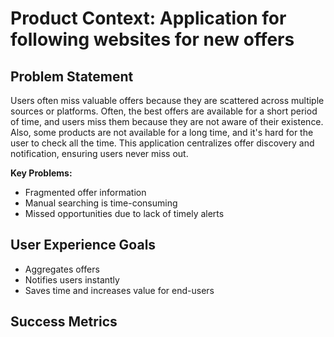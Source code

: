 # Product Context: Application for following websites for new offers

## Problem Statement
Users often miss valuable offers because they are scattered across multiple sources or platforms. Often, the best offers are available for a short period of time, and users miss them because they are not aware of their existence. Also, some products are not available for a long time, and it's hard for the user to check all the time. This application centralizes offer discovery and notification, ensuring users never miss out.

**Key Problems:**
- Fragmented offer information
- Manual searching is time-consuming
- Missed opportunities due to lack of timely alerts

## User Experience Goals
- Aggregates offers
- Notifies users instantly
- Saves time and increases value for end-users

## Success Metrics
